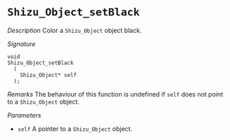 # `Shizu_Object_setBlack`

*Description*
Color a `Shizu_Object` object black.

*Signature*
```
void
Shizu_Object_setBlack
  (
    Shizu_Object* self
  );
```

*Remarks*
The behaviour of this function is undefined if `self` does not point to a `Shizu_Object` object.

*Parameters*
- `self` A pointer to a `Shizu_Object` object.
